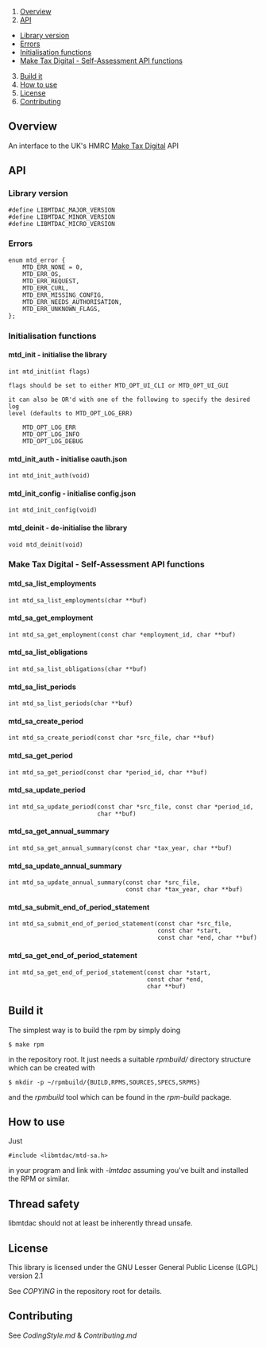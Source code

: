 1. [Overview](#overview)
2. [API](#api)
  * [Library version](#library-version)
  * [Errors](#errors)
  * [Initialisation functions](#initialisation-functions)
  * [Make Tax Digital - Self-Assessment API functions](#make-tax-digital---self-assessment-api-functions)
3. [Build it](#build-it)
4. [How to use](#how-to-use)
5. [License](#license)
6. [Contributing](#contributing)

## Overview

An interface to the UK's HMRC [Make Tax Digital](https://developer.service.hmrc.gov.uk/api-documentation) API


## API

### Library version

    #define LIBMTDAC_MAJOR_VERSION
    #define LIBMTDAC_MINOR_VERSION
    #define LIBMTDAC_MICRO_VERSION


### Errors

    enum mtd_error {
	    MTD_ERR_NONE = 0,
	    MTD_ERR_OS,
	    MTD_ERR_REQUEST,
	    MTD_ERR_CURL,
	    MTD_ERR_MISSING_CONFIG,
	    MTD_ERR_NEEDS_AUTHORISATION,
	    MTD_ERR_UNKNOWN_FLAGS,
    };


### Initialisation functions

#### mtd\_init - initialise the library

    int mtd_init(int flags)

    flags should be set to either MTD_OPT_UI_CLI or MTD_OPT_UI_GUI

    it can also be OR'd with one of the following to specify the desired log
    level (defaults to MTD_OPT_LOG_ERR)

        MTD_OPT_LOG_ERR
        MTD_OPT_LOG_INFO
        MTD_OPT_LOG_DEBUG

#### mtd\_init\_auth - initialise oauth.json

    int mtd_init_auth(void)

#### mtd\_init\_config - initialise config.json

    int mtd_init_config(void)

#### mtd\_deinit - de-initialise the library

    void mtd_deinit(void)


### Make Tax Digital - Self-Assessment API functions

#### mtd\_sa\_list\_employments

    int mtd_sa_list_employments(char **buf)

#### mtd\_sa\_get\_employment

    int mtd_sa_get_employment(const char *employment_id, char **buf)

#### mtd\_sa\_list\_obligations

    int mtd_sa_list_obligations(char **buf)


#### mtd\_sa\_list\_periods

    int mtd_sa_list_periods(char **buf)

#### mtd\_sa\_create\_period

    int mtd_sa_create_period(const char *src_file, char **buf)

#### mtd\_sa\_get\_period

    int mtd_sa_get_period(const char *period_id, char **buf)

#### mtd\_sa\_update\_period

    int mtd_sa_update_period(const char *src_file, const char *period_id,
                             char **buf)

#### mtd\_sa\_get\_annual\_summary

    int mtd_sa_get_annual_summary(const char *tax_year, char **buf)

#### mtd\_sa\_update\_annual\_summary

    int mtd_sa_update_annual_summary(const char *src_file,
                                     const char *tax_year, char **buf)

#### mtd\_sa\_submit\_end\_of\_period\_statement

    int mtd_sa_submit_end_of_period_statement(const char *src_file,
                                              const char *start,
                                              const char *end, char **buf)

#### mtd\_sa\_get\_end\_of\_period\_statement

    int mtd_sa_get_end_of_period_statement(const char *start,
                                           const char *end,
                                           char **buf)


## Build it

The simplest way is to build the rpm by simply doing

    $ make rpm

in the repository root. It just needs a suitable *rpmbuild/* directory
structure which can be created with

    $ mkdir -p ~/rpmbuild/{BUILD,RPMS,SOURCES,SPECS,SRPMS}

and the *rpmbuild* tool which can be found in the *rpm-build* package.


## How to use

Just

    #include <libmtdac/mtd-sa.h>

in your program and link with *-lmtdac* assuming you've built and installed the
RPM or similar.


## Thread safety

libmtdac should not at least be inherently thread unsafe.


## License

This library is licensed under the GNU Lesser General Public License (LGPL)
version 2.1

See *COPYING* in the repository root for details.


## Contributing

See *CodingStyle.md* & *Contributing.md*
